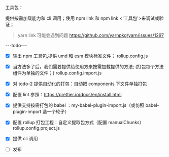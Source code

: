 工具包：

提供按需加载能力和 cli 调用；使用 npm link 和 npm link <'工具包'>来调试或验证；

> yarn link 可能会遇到问题 <https://github.com/yarnpkg/yarn/issues/1297>

---todo---

- [x] 输出 npm 工具包,提供 umd 和 esm 模块标准文件； rollup.config.js

- [x] 当方法多了后，我们需要提供给使用方来按需加载提供的方法; (打包每个方法组件为单独的文件；) rollup.config.import.js

- [x] 对 todo-2 提供自动化的打包：自动把 components 下文件单独打包

- [x] 配置 lint 参照：<https://prettier.io/docs/en/install.html>

- [x] 提供支持按需打包的 babel ：my-babel-plugin-import.js（或仿照 babel-plugin-import 造一个轮子）

- [x] 配置 rollup 打包工程：自定义提取包方式（配置 manualChunks） rollup.config.project.js

- [x] 提供 cli 调用

- [ ] 发布
